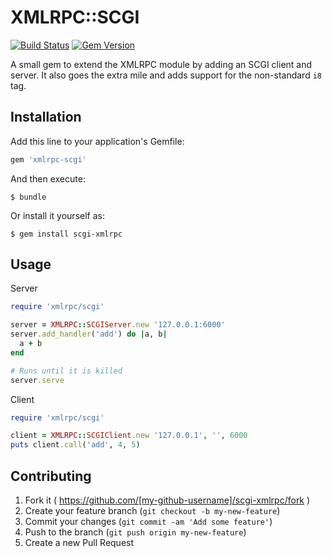 # XMLRPC::SCGI

[![Build Status](https://travis-ci.org/smuth4/ruby-xmlrpc-scgi.svg)](https://travis-ci.org/smuth4/ruby-xmlrpc-scgi) [![Gem Version](https://badge.fury.io/rb/xmlrpc-scgi.svg)](https://badge.fury.io/rb/xmlrpc-scgi)

A small gem to extend the XMLRPC module by adding an SCGI client and server. It also goes the extra mile and adds support for the non-standard `i8` tag.

## Installation

Add this line to your application's Gemfile:

```ruby
gem 'xmlrpc-scgi'
```

And then execute:

    $ bundle

Or install it yourself as:

    $ gem install scgi-xmlrpc

## Usage

Server
```ruby
require 'xmlrpc/scgi'

server = XMLRPC::SCGIServer.new '127.0.0.1:6000'
server.add_handler('add') do |a, b|
  a + b
end

# Runs until it is killed
server.serve
```

Client
```ruby
require 'xmlrpc/scgi'

client = XMLRPC::SCGIClient.new '127.0.0.1', '', 6000
puts client.call('add', 4, 5)
```

## Contributing

1. Fork it ( https://github.com/[my-github-username]/scgi-xmlrpc/fork )
2. Create your feature branch (`git checkout -b my-new-feature`)
3. Commit your changes (`git commit -am 'Add some feature'`)
4. Push to the branch (`git push origin my-new-feature`)
5. Create a new Pull Request
